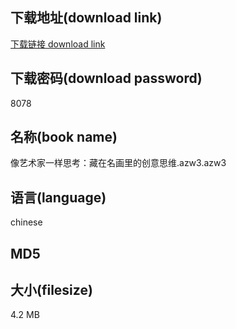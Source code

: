 ## 下载地址(download link)
[下载链接 download link](https://tutu365.netlify.app/?s=%E5%83%8F%E8%89%BA%E6%9C%AF%E5%AE%B6%E4%B8%80%E6%A0%B7%E6%80%9D%E8%80%83%EF%BC%9A%E8%97%8F%E5%9C%A8%E5%90%8D%E7%94%BB%E9%87%8C%E7%9A%84%E5%88%9B%E6%84%8F%E6%80%9D%E7%BB%B4.azw3)

## 下载密码(download password)
8078

## 名称(book name)
像艺术家一样思考：藏在名画里的创意思维.azw3.azw3

## 语言(language)
chinese

## MD5


## 大小(filesize)
4.2 MB
